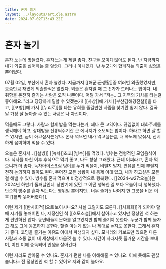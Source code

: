 ```yaml
---
title: 혼자 놀기
layout: ../layouts/article.astro
date: 2024-07-02T13:43:22Z
---
```


# 혼자 놀기

혼자 노는데 맛들렸다. 혼자 노는게 제일 좋다. 친구들 모이지 않아도 된다. 난 지금까지 내가 외출을 싫어하는 줄 알았다. 그러나 아니였다. 난 누군가와 함께하는 외출이 싫었을 뿐이었다.

07월 02일, 부산에서 혼자 놀았다. 지금까지 [[해군:군생활]]중 여러번 외출했었지만, 요즘만큼 재밌게 외출한적은 없었다. 외출은 혼자일 때 그 진가가 드러나는 법이다. 내 취향을 온전히 즐기는 사람은 오직 나뿐이다. 어딜 가서 "저는.. 그 지역의 기차를 타는걸 좋아해요.."라고 당당하게 말할 수 있겠는가! [[사상]]에 가서 [[부산김해경전철]]을 타고, [[포항]]에 가서 [[누리로]]를 타는 유희를 즐길만한 사람을 찾기란 쉽지 않다. 결국 날 가장 잘 놀아줄 수 있는 사람은 나 자신이다.

먹을때도 그렇다. 사람과 함께 밥을 먹는다는거, 꽤나 큰 고역이다. 끊임없이 대화주제를 생각해야 하고, 상대방을 신경써주기란 큰 에너지가 소모되는 법이다. 하라고 하면 잘 할 수 있지만, 굳이 하고싶지는 않다. 혼자 먹으면 내가 먹고싶은걸, 내 속도에 맞춰서, 진지하게 음미하며 먹을 수 있다.

오늘은 혼자서.. [[설빙]] [[녹차]]초코[[빙수]]를 먹었다. 빙수는 전형적인 모임음식이다. 식사를 마친 이후 후식으로 먹기 좋고, 나도 항상 그래왔다. 근데 어쩌라고, 혼자 먹으니까 더 좋다. 녹차아이스크림 덩이를 누가 먹을지, 비빌지 말지. 연유를 언제 뿌릴지 전혀 논의하지 않아도 된다. 주어진 모든 상황이 내 통제 아래 있고, 내가 하고싶은 모든걸 해낼 수 있다. 빙수를 혼자 먹으며 비정상적으로 행복했다. [[2024-w27:오늘]]은 2024년 하반기 둘째날인데, 상반기에 있던 그 어떤 행복한 일 보다 오늘이 더 행복했다. 단순히 빙수를 혼자 먹는다는 행위일 뿐이지만.. 너무 즐거운 나머지 한 그릇을 비운 이후 [[활짝 웃어버렸다]].

이런 제가 [[반사회적]]으로 보이시나요? 사실 그럴지도 모른다. [[사회화]]가 되어야 할 때 시기를 놓쳐버린 나, 제정신인 척 [[호모소셜]]에서 살아가고 있지만 정상인 척 하는게 편안하진 않다. 동년배들의 문화를 알고있지만 함께 즐기지 못한다. 누군가 함께 놀자고 해도 그에 동조하지 못한다. 할줄 아는게 없는 나 제대로 놀지도 못한다.
그래서 혼자가 좋다. 코딩을 즐기는 이유도 이에서 파생되지 싶다. 모니터와 키보드만 있으면 다른 사람과 소통 없이 내 세상에서 마음껏 놀 수 있다. 시간이 사라지듯 즐거운 시간을 보내며, 이젠 이에 중독되어 인생을 살아간다.

이런 저라도 받아줄 수 있나요. 혼자가 편한 나를 이해해줄 수 있나요. 이해 못해도 괜찮습니다~ 전 정상인인 척 할 수 있어요 저와 같이 놀아요.

